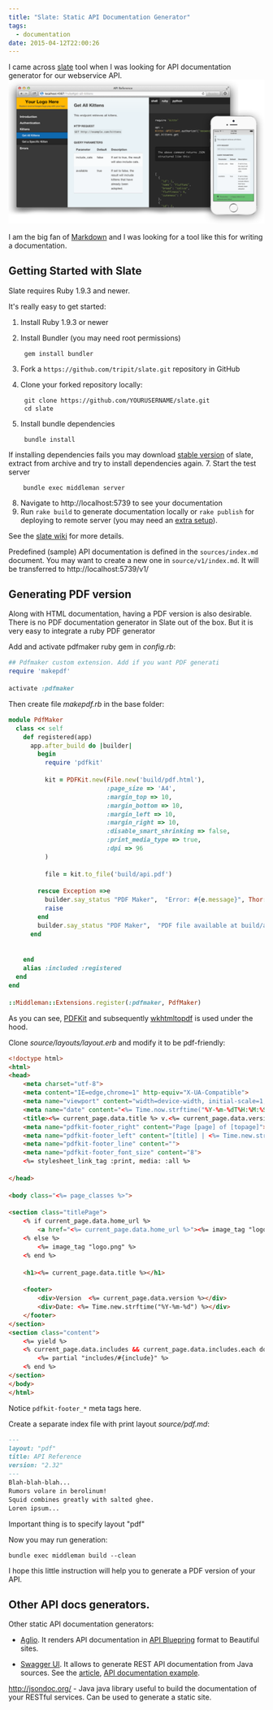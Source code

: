 ```yaml
---
title: "Slate: Static API Documentation Generator"
tags:
  - documentation
date: 2015-04-12T22:00:26
---
```


I came across [slate][slate] tool when I was looking for API documentation generator for our webservice API.
![slate screenshot](/assets/2015/04/slate-site.png)

I am the big fan of [Markdown][markdown] and I was looking for a tool like this for writing a documentation.
<!--more-->

## Getting Started with Slate
Slate requires Ruby 1.9.3 and newer. 

It's really easy to get started:

1. Install Ruby 1.9.3 or newer
2. Install Bundler (you may need root permissions)

        gem install bundler

3. Fork a `https://github.com/tripit/slate.git` repository in GitHub
4. Clone your forked repository locally:

        git clone https://github.com/YOURUSERNAME/slate.git
        cd slate

5. Install bundle dependencies

        bundle install

If installing dependencies fails you may download [stable version](https://github.com/tripit/slate/releases/tag/v1.0) of slate, extract from archive and try to install dependencies again.
7. Start the test server

        bundle exec middleman server

8. Navigate to http://localhost:5739 to see your documentation
9. Run `rake build` to generate documentation locally or `rake publish` for deploying to remote server (you may need an [extra setup](https://github.com/tripit/slate/wiki/Deploying-Slate)).

See the [slate wiki](https://github.com/tripit/slate/wiki) for more details.

Predefined (sample) API documentation is defined in the `sources/index.md` document.
You may want to create a new one in `source/v1/index.md`. It will be transferred to http://localhost:5739/v1/

## Generating PDF version

Along with HTML documentation, having a PDF version is also desirable.
There is no PDF documentation generator in Slate out of the box. But it is very easy to integrate a ruby PDF generator 

Add and activate pdfmaker ruby gem in _config.rb_:

``` ruby
## Pdfmaker custom extension. Add if you want PDF generati
require 'makepdf'

activate :pdfmaker
```

Then create file _makepdf.rb_ in the base folder:

```ruby 
module PdfMaker
  class << self
    def registered(app)
      app.after_build do |builder|
        begin
          require 'pdfkit'

          kit = PDFKit.new(File.new('build/pdf.html'),
                           :page_size => 'A4',
                           :margin_top => 10,
                           :margin_bottom => 10,
                           :margin_left => 10,
                           :margin_right => 10,
                           :disable_smart_shrinking => false,
                           :print_media_type => true,
                           :dpi => 96
          )

          file = kit.to_file('build/api.pdf')

        rescue Exception =>e
          builder.say_status "PDF Maker",  "Error: #{e.message}", Thor::Shell::Color::RED
          raise
        end
        builder.say_status "PDF Maker",  "PDF file available at build/api.pdf"
      end


    end
    alias :included :registered
  end
end

::Middleman::Extensions.register(:pdfmaker, PdfMaker)
```

As you can see, [PDFKit](https://github.com/pdfkit/pdfkit) and subsequently [wkhtmltopdf](http://github.com/antialize/wkhtmltopdf) is used under the hood.


Clone _source/layouts/layout.erb_ and modify it to be pdf-friendly:

```html 
<!doctype html>
<html>
<head>
    <meta charset="utf-8">
    <meta content="IE=edge,chrome=1" http-equiv="X-UA-Compatible">
    <meta name="viewport" content="width=device-width, initial-scale=1, maximum-scale=1">
    <meta name="date" content="<%= Time.now.strftime("%Y-%m-%dT%H:%M:%S%Z") %>">
    <title><%= current_page.data.title %> v.<%= current_page.data.version %></title>
    <meta name="pdfkit-footer_right" content="Page [page] of [topage]">
    <meta name="pdfkit-footer_left" content="[title] | <%= Time.new.strftime("%Y-%m-%d") %>">
    <meta name="pdfkit-footer_line" content="">
    <meta name="pdfkit-footer_font_size" content="8">
    <%= stylesheet_link_tag :print, media: :all %>

</head>

<body class="<%= page_classes %>">

<section class="titlePage">
    <% if current_page.data.home_url %>
        <a href="<%= current_page.data.home_url %>"><%= image_tag "logo.png" %></a>
    <% else %>
        <%= image_tag "logo.png" %>
    <% end %>

    <h1><%= current_page.data.title %></h1>

    <footer>
        <div>Version  <%= current_page.data.version %></div>
        <div>Date: <%= Time.new.strftime("%Y-%m-%d") %></div>
    </footer>
</section>
<section class="content">
    <%= yield %>
    <% current_page.data.includes && current_page.data.includes.each do |include| %>
        <%= partial "includes/#{include}" %>
    <% end %>
</section>
</body>
</html>
``` 
Notice `pdfkit-footer_*` meta tags here.

Create a separate index file with print layout _source/pdf.md_:

~~~markdown
---
layout: "pdf"
title: API Reference
version: "2.32"
---
Blah-blah-blah...
Rumors volare in berolinum!
Squid combines greatly with salted ghee.
Loren ipsum...
~~~

Important thing is to specify layout "pdf"

Now you may run generation:

    bundle exec middleman build --clean

I hope this little instruction will help you to generate a PDF version of your API.

## Other API docs generators. 

Other static API documentation generators:

- [Aglio](https://github.com/danielgtaylor/aglio). It renders API documentation in [API Bluepring](http://apiblueprint.org/) format to Beautiful sites.

- [Swagger UI][swagger-ui]. It allows to generate REST API documentation from Java sources. See the [article](http://pilhuhn.blogspot.de/2012/10/restjax-rs-documentation-generation.html), [API documentation example](https://access.redhat.com/documentation/en-US/JBoss_Operations_Network/3.1/html-single/Rest_API/index.html).

[slate]: https://github.com/tripit/slate
[swagger-ui]: https://github.com/swagger-api/swagger-ui
[markdown]: https://daringfireball.net/projects/markdown/

http://jsondoc.org/ - Java java library useful to build the documentation of your RESTful services. Can be used to generate a static site.
